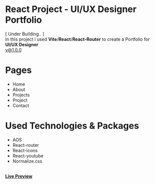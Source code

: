 # React Project - UI/UX Designer Portfolio

[ Under Building.. ]<br/>
In this project i used <b>Vite</b>/<b>React</b>/<b>React-Router</b> to create a Portfolio for <b>UI/UX Designer</b> <br/>
v@1.0.0

# Pages

- Home
- About
- Projects
- Project
- Contact

# Used Technologies & Packages

- AOS
- React-router
- React-icons
- React-youtube
- Normalize.css

<br/>
<b><a target="_blank" href="https://designer-port.netlify.app/">Live Preview</a></b>
